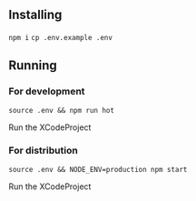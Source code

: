 
## Installing

`npm i`
`cp .env.example .env`

## Running

### For development

`source .env && npm run hot`

Run the XCodeProject

### For distribution

`source .env && NODE_ENV=production npm start`

Run the XCodeProject
